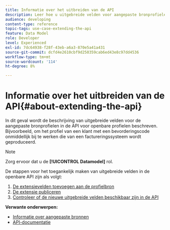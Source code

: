 ```yaml
---
title: Informatie over het uitbreiden van de API
description: Leer hoe u uitgebreide velden voor aangepaste bronprofielen beschikbaar maakt in de API voor openbare profielen.
audience: developing
content-type: reference
topic-tags: use-case-extending-the-api
feature: Data Model
role: Developer
level: Experienced
exl-id: 7dc64938-f28f-43eb-a6a3-870e5a41a431
source-git-commit: dcfd4e2610cbf9d250359cab6ed43e8c97dd4536
workflow-type: tm+mt
source-wordcount: '114'
ht-degree: 8%

---
```


# Informatie over het uitbreiden van de API{#about-extending-the-api}

In dit geval wordt de beschrijving van uitgebreide velden voor de aangepaste bronprofielen in de API voor openbare profielen beschreven. Bijvoorbeeld, om het profiel van een klant met een bevorderingscode onmiddellijk bij te werken die van een factureringssysteem wordt geproduceerd.

>[!NOTE]
>
>Zorg ervoor dat u de **[!UICONTROL Datamodel]** rol.

De stappen voor het toegankelijk maken van uitgebreide velden in de openbare API zijn als volgt:

1. [De extensievelden toevoegen aan de profielbron](../../developing/using/step-1-add-extension-fields-to-the-profile-resource.md)
1. [De extensie publiceren](../../developing/using/step-2-publish-the-extension.md)
1. [Controleer of de nieuwe uitgebreide velden beschikbaar zijn in de API](../../developing/using/step-3-verify-the-extension.md)

**Verwante onderwerpen:**

* [Informatie over aangepaste bronnen](../../developing/using/data-model-concepts.md)
* [API-documentatie](../../api/using/get-started-apis.md)
